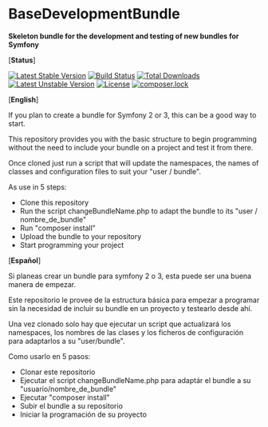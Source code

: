# BaseDevelopmentBundle

__Skeleton bundle for the development and testing of new bundles for Symfony__

[__Status__]

[![Latest Stable Version](https://poser.pugx.org/skilla/base-development-bundle/version)](https://packagist.org/packages/skilla/base-development-bundle)
[![Build Status](https://travis-ci.org/skilla/BaseDevelopmentBundle.svg?branch=master)](https://travis-ci.org/skilla/BaseDevelopmentBundle)
[![Total Downloads](https://poser.pugx.org/skilla/base-development-bundle/downloads)](https://packagist.org/packages/skilla/base-development-bundle)
[![Latest Unstable Version](https://poser.pugx.org/skilla/base-development-bundle/v/unstable)](https://packagist.org/packages/skilla/base-development-bundle#dev-master)
[![License](https://poser.pugx.org/skilla/base-development-bundle/license)](https://packagist.org/packages/skilla/base-development-bundle)
[![composer.lock](https://poser.pugx.org/skilla/base-development-bundle/composerlock)](https://packagist.org/packages/skilla/base-development-bundle)

[__English__]

If you plan to create a bundle for Symfony 2 or 3, this can be a good way to start.

This repository provides you with the basic structure to begin programming without the need to include your bundle on a project and test it from there.

Once cloned just run a script that will update the namespaces, the names of classes and configuration files to suit your "user / bundle".

As use in 5 steps:
- Clone this repository
- Run the script changeBundleName.php to adapt the bundle to its "user / nombre_de_bundle"
- Run "composer install"
- Upload the bundle to your repository
- Start programming your project

[__Español__]

Si planeas crear un bundle para symfony 2 o 3, esta puede ser una buena manera de empezar.

Este repositorio le provee de la estructura básica para empezar a programar sin la necesidad de incluir su bundle en un proyecto y testearlo desde ahí.

Una vez clonado solo hay que ejecutar un script que actualizará los namespaces, los nombres de las clases y los ficheros de configuración para adaptarlos a su "user/bundle".

Como usarlo en 5 pasos:
- Clonar este repositorio
- Ejecutar el script changeBundleName.php para adaptár el bundle a su "usuario/nombre_de_bundle"
- Ejecutar "composer install"
- Subir el bundle a su repositorio
- Iniciar la programación de su proyecto

